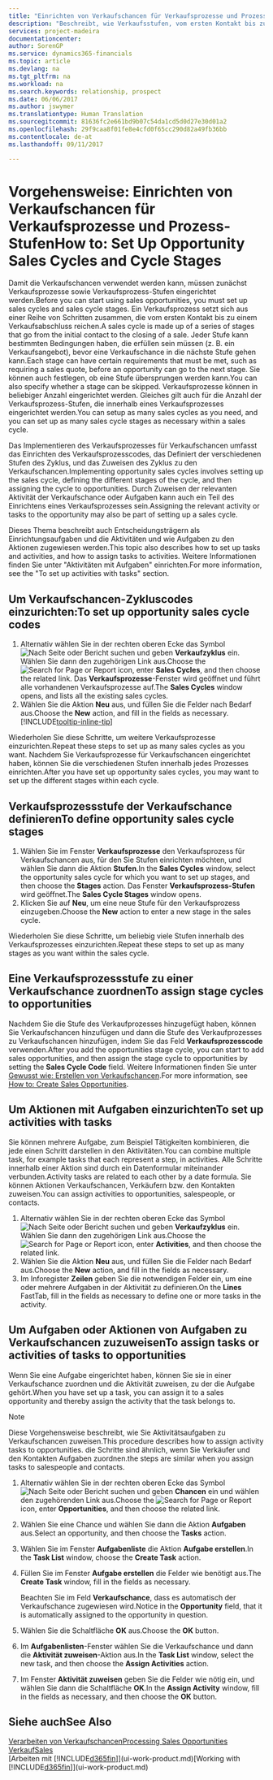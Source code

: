 ```yaml
---
title: "Einrichten von Verkaufschancen für Verkaufsprozesse und Prozess-Stufen| Microsoft Docs"
description: "Beschreibt, wie Verkaufsstufen, vom ersten Kontakt bis zum Schließen definiert, einen Verkaufsprozess erstellt und diesen zu Verkaufschancen in den Finanzverhältnissen zuweist."
services: project-madeira
documentationcenter: 
author: SorenGP
ms.service: dynamics365-financials
ms.topic: article
ms.devlang: na
ms.tgt_pltfrm: na
ms.workload: na
ms.search.keywords: relationship, prospect
ms.date: 06/06/2017
ms.author: jswymer
ms.translationtype: Human Translation
ms.sourcegitcommit: 81636fc2e661bd9b07c54da1cd5d0d27e30d01a2
ms.openlocfilehash: 29f9caa8f01fe8e4cfd0f65cc290d82a49fb36bb
ms.contentlocale: de-at
ms.lasthandoff: 09/11/2017

---
```

# <a name="how-to-set-up-opportunity-sales-cycles-and-cycle-stages"></a><span data-ttu-id="6a1e4-103">Vorgehensweise: Einrichten von Verkaufschancen für Verkaufsprozesse und Prozess-Stufen</span><span class="sxs-lookup"><span data-stu-id="6a1e4-103">How to: Set Up Opportunity Sales Cycles and Cycle Stages</span></span>
<span data-ttu-id="6a1e4-104">Damit die Verkaufschancen verwendet werden kann, müssen zunächst Verkaufsprozesse sowie Verkaufsprozess-Stufen eingerichtet werden.</span><span class="sxs-lookup"><span data-stu-id="6a1e4-104">Before you can start using sales opportunities, you must set up sales cycles and sales cycle stages.</span></span> <span data-ttu-id="6a1e4-105">Ein Verkaufsprozess setzt sich aus einer Reihe von Schritten zusammen, die vom ersten Kontakt bis zu einem Verkaufsabschluss reichen.</span><span class="sxs-lookup"><span data-stu-id="6a1e4-105">A sales cycle is made up of a series of stages that go from the initial contact to the closing of a sale.</span></span> <span data-ttu-id="6a1e4-106">Jeder Stufe kann bestimmten Bedingungen haben, die erfüllen sein müssen (z. B. ein Verkaufsangebot), bevor eine Verkaufschance in die nächste Stufe gehen kann.</span><span class="sxs-lookup"><span data-stu-id="6a1e4-106">Each stage can have certain requirements that must be met, such as requiring a sales quote, before an opportunity can go to the next stage.</span></span> <span data-ttu-id="6a1e4-107">Sie können auch festlegen, ob eine Stufe übersprungen werden kann.</span><span class="sxs-lookup"><span data-stu-id="6a1e4-107">You can also specify whether a stage can be skipped.</span></span> <span data-ttu-id="6a1e4-108">Verkaufsprozesse können in beliebiger Anzahl eingerichtet werden. Gleiches gilt auch für die Anzahl der Verkaufsprozess-Stufen, die innerhalb eines Verkaufsprozesses eingerichtet werden.</span><span class="sxs-lookup"><span data-stu-id="6a1e4-108">You can setup as many sales cycles as you need, and you can set up as many sales cycle stages as necessary within a sales cycle.</span></span>

<span data-ttu-id="6a1e4-109">Das Implementieren des Verkaufsprozesses für Verkaufschancen umfasst das Einrichten des Verkaufsprozesscodes, das Definiert der verschiedenen Stufen des Zyklus, und das Zuweisen des Zyklus zu den Verkaufschancen.</span><span class="sxs-lookup"><span data-stu-id="6a1e4-109">Implementing opportunity sales cycles involves setting up the sales cycle, defining the different stages of the cycle, and then assigning the cycle to opportunities.</span></span> <span data-ttu-id="6a1e4-110">Durch Zuweisen der relevanten Aktivität der Verkaufschance oder Aufgaben kann auch ein Teil des Einrichtens eines Verkaufsprozesses sein.</span><span class="sxs-lookup"><span data-stu-id="6a1e4-110">Assigning the relevant activity or tasks to the opportunity may also be part of setting up a sales cycle.</span></span>

<span data-ttu-id="6a1e4-111">Dieses Thema beschreibt auch Entscheidungsträgern als Einrichtungsaufgaben und die Aktivitäten und wie Aufgaben zu den Aktionen zugewiesen werden.</span><span class="sxs-lookup"><span data-stu-id="6a1e4-111">This topic also describes how to set up tasks and activities, and how to assign tasks to activities.</span></span> <span data-ttu-id="6a1e4-112">Weitere Informationen finden Sie unter "Aktivitäten mit Aufgaben" einrichten.</span><span class="sxs-lookup"><span data-stu-id="6a1e4-112">For more information, see the "To set up activities with tasks" section.</span></span>

## <a name="to-set-up-opportunity-sales-cycle-codes"></a><span data-ttu-id="6a1e4-113">Um Verkaufschancen-Zykluscodes einzurichten:</span><span class="sxs-lookup"><span data-stu-id="6a1e4-113">To set up opportunity sales cycle codes</span></span>
1. <span data-ttu-id="6a1e4-114">Alternativ wählen Sie in der rechten oberen Ecke das Symbol ![Nach Seite oder Bericht suchen](media/ui-search/search_small.png "Nach Seite oder Bericht suchen") und geben **Verkaufzyklus** ein. Wählen Sie dann den zugehörigen Link aus.</span><span class="sxs-lookup"><span data-stu-id="6a1e4-114">Choose the ![Search for Page or Report](media/ui-search/search_small.png "Search for Page or Report icon") icon, enter **Sales Cycles**, and then choose the related link.</span></span> <span data-ttu-id="6a1e4-115">Das **Verkaufsprozesse**-Fenster wird geöffnet und führt alle vorhandenen Verkaufsprozesse auf.</span><span class="sxs-lookup"><span data-stu-id="6a1e4-115">The **Sales Cycles** window opens, and lists all the existing sales cycles.</span></span>
2. <span data-ttu-id="6a1e4-116">Wählen Sie die Aktion **Neu** aus, und füllen Sie die Felder nach Bedarf aus.</span><span class="sxs-lookup"><span data-stu-id="6a1e4-116">Choose the **New** action, and fill in the fields as necessary.</span></span> [!INCLUDE[tooltip-inline-tip](includes/tooltip-inline-tip_md.md)]

<span data-ttu-id="6a1e4-117">Wiederholen Sie diese Schritte, um weitere Verkaufsprozesse einzurichten.</span><span class="sxs-lookup"><span data-stu-id="6a1e4-117">Repeat these steps to set up as many sales cycles as you want.</span></span> <span data-ttu-id="6a1e4-118">Nachdem Sie Verkaufsprozesse für Verkaufschancen eingerichtet haben, können Sie die verschiedenen Stufen innerhalb jedes Prozesses einrichten.</span><span class="sxs-lookup"><span data-stu-id="6a1e4-118">After you have set up opportunity sales cycles, you may want to set up the different stages within each cycle.</span></span>

## <a name="to-define-opportunity-sales-cycle-stages"></a><span data-ttu-id="6a1e4-119">Verkaufsprozessstufe der Verkaufschance definieren</span><span class="sxs-lookup"><span data-stu-id="6a1e4-119">To define opportunity sales cycle stages</span></span>
1. <span data-ttu-id="6a1e4-120">Wählen Sie im Fenster **Verkaufsprozesse** den Verkaufsprozess für Verkaufschancen aus, für den Sie Stufen einrichten möchten, und wählen Sie dann die Aktion **Stufen**.</span><span class="sxs-lookup"><span data-stu-id="6a1e4-120">In the **Sales Cycles** window, select the opportunity sales cycle for which you want to set up stages, and then choose the **Stages** action.</span></span> <span data-ttu-id="6a1e4-121">Das Fenster **Verkaufsprozess-Stufen** wird geöffnet.</span><span class="sxs-lookup"><span data-stu-id="6a1e4-121">The **Sales Cycle Stages** window opens.</span></span>
2. <span data-ttu-id="6a1e4-122">Klicken Sie auf **Neu**, um eine neue Stufe für den Verkaufsprozess einzugeben.</span><span class="sxs-lookup"><span data-stu-id="6a1e4-122">Choose the **New** action to enter a new stage in the sales cycle.</span></span>

<span data-ttu-id="6a1e4-123">Wiederholen Sie diese Schritte, um beliebig viele Stufen innerhalb des Verkaufsprozesses einzurichten.</span><span class="sxs-lookup"><span data-stu-id="6a1e4-123">Repeat these steps to set up as many stages as you want within the sales cycle.</span></span>

## <a name="to-assign-stage-cycles-to-opportunities"></a><span data-ttu-id="6a1e4-124">Eine Verkaufsprozessstufe zu einer Verkaufschance zuordnen</span><span class="sxs-lookup"><span data-stu-id="6a1e4-124">To assign stage cycles to opportunities</span></span>
<span data-ttu-id="6a1e4-125">Nachdem Sie die Stufe des Verkaufprozesses hinzugefügt haben, können Sie Verkaufschancen hinzufügen und dann die Stufe des Verkaufprozesses zu Verkaufschancen hinzufügen, indem Sie das Feld **Verkaufsprozesscode** verwenden.</span><span class="sxs-lookup"><span data-stu-id="6a1e4-125">After you add the opportunities stage cycle, you can start to add sales opportunities, and then assign the stage cycle to opportunities by setting the **Sales Cycle Code** field.</span></span> <span data-ttu-id="6a1e4-126">Weitere Informationen finden Sie unter [Gewusst wie: Erstellen von Verkaufschancen](marketing-how-create-opportunities.md).</span><span class="sxs-lookup"><span data-stu-id="6a1e4-126">For more information, see [How to: Create Sales Opportunities](marketing-how-create-opportunities.md).</span></span>

## <a name="to-set-up-activities-with-tasks"></a><span data-ttu-id="6a1e4-127">Um Aktionen mit Aufgaben einzurichten</span><span class="sxs-lookup"><span data-stu-id="6a1e4-127">To set up activities with tasks</span></span>
<span data-ttu-id="6a1e4-128">Sie können mehrere Aufgabe, zum Beispiel Tätigkeiten kombinieren, die jede einen Schritt darstellen in den Aktivitäten.</span><span class="sxs-lookup"><span data-stu-id="6a1e4-128">You can combine multiple task, for example tasks that each represent a step, in activities.</span></span> <span data-ttu-id="6a1e4-129">Alle Schritte innerhalb einer Aktion sind durch ein Datenformular miteinander verbunden.</span><span class="sxs-lookup"><span data-stu-id="6a1e4-129">Activity tasks are related to each other by a date formula.</span></span> <span data-ttu-id="6a1e4-130">Sie können Aktionen Verkaufschancen, Verkäufern bzw. den Kontakten zuweisen.</span><span class="sxs-lookup"><span data-stu-id="6a1e4-130">You can assign activities to opportunities, salespeople, or contacts.</span></span>

1. <span data-ttu-id="6a1e4-131">Alternativ wählen Sie in der rechten oberen Ecke das Symbol ![Nach Seite oder Bericht suchen](media/ui-search/search_small.png "Nach Seite oder Bericht suchen") und geben **Verkaufzyklus** ein. Wählen Sie dann den zugehörigen Link aus.</span><span class="sxs-lookup"><span data-stu-id="6a1e4-131">Choose the ![Search for Page or Report](media/ui-search/search_small.png "Search for Page or Report icon") icon, enter **Activities**, and then choose the related link.</span></span>
2. <span data-ttu-id="6a1e4-132">Wählen Sie die Aktion **Neu** aus, und füllen Sie die Felder nach Bedarf aus.</span><span class="sxs-lookup"><span data-stu-id="6a1e4-132">Choose the **New** action, and fill in the fields as necessary.</span></span>
3. <span data-ttu-id="6a1e4-133">Im Inforegister **Zeilen** geben Sie die notwendigen Felder ein, um eine oder mehrere Aufgaben in der Aktivität zu definieren.</span><span class="sxs-lookup"><span data-stu-id="6a1e4-133">On the **Lines** FastTab, fill in the fields as necessary to define one or more tasks in the activity.</span></span>

## <a name="to-assign-tasks-or-activities-of-tasks-to-opportunities"></a><span data-ttu-id="6a1e4-134">Um Aufgaben oder Aktionen von Aufgaben zu Verkaufschancen zuzuweisen</span><span class="sxs-lookup"><span data-stu-id="6a1e4-134">To assign tasks or activities of tasks to opportunities</span></span>
<span data-ttu-id="6a1e4-135">Wenn Sie eine Aufgabe eingerichtet haben, können Sie sie in einer Verkaufschance zuordnen und die Aktivität zuweisen, zu der die Aufgabe gehört.</span><span class="sxs-lookup"><span data-stu-id="6a1e4-135">When you have set up a task, you can assign it to a sales opportunity and thereby assign the activity that the task belongs to.</span></span>

> [!NOTE]  
>   <span data-ttu-id="6a1e4-136">Diese Vorgehensweise beschreibt, wie Sie Aktivitätsaufgaben zu Verkaufschancen zuweisen.</span><span class="sxs-lookup"><span data-stu-id="6a1e4-136">This procedure describes how to assign activity tasks to opportunities.</span></span> <span data-ttu-id="6a1e4-137">die Schritte sind ähnlich, wenn Sie Verkäufer und den Kontakten Aufgaben zuordnen.</span><span class="sxs-lookup"><span data-stu-id="6a1e4-137">the steps are similar when you assign tasks to salespeople and contacts.</span></span>

1. <span data-ttu-id="6a1e4-138">Alternativ wählen Sie in der rechten oberen Ecke das Symbol ![Nach Seite oder Bericht suchen](media/ui-search/search_small.png "Nach Seite oder Bericht suchen") und geben **Chancen** ein und wählen den zugehörenden Link aus.</span><span class="sxs-lookup"><span data-stu-id="6a1e4-138">Choose the ![Search for Page or Report](media/ui-search/search_small.png "Search for Page or Report icon") icon, enter **Opportunities**, and then choose the related link.</span></span>
2. <span data-ttu-id="6a1e4-139">Wählen Sie eine Chance und wählen Sie dann die Aktion **Aufgaben** aus.</span><span class="sxs-lookup"><span data-stu-id="6a1e4-139">Select an opportunity, and then choose the **Tasks** action.</span></span>
3. <span data-ttu-id="6a1e4-140">Wählen Sie im Fenster **Aufgabenliste** die Aktion **Aufgabe erstellen**.</span><span class="sxs-lookup"><span data-stu-id="6a1e4-140">In the **Task List** window, choose the **Create Task** action.</span></span>
4.  <span data-ttu-id="6a1e4-141">Füllen Sie im Fenster **Aufgabe erstellen** die Felder wie benötigt aus.</span><span class="sxs-lookup"><span data-stu-id="6a1e4-141">The **Create Task** window, fill in the fields as necessary.</span></span>

    <span data-ttu-id="6a1e4-142">Beachten Sie im Feld **Verkaufschance**, dass es automatisch der Verkaufschance zugewiesen wird.</span><span class="sxs-lookup"><span data-stu-id="6a1e4-142">Notice in the **Opportunity** field, that it is automatically assigned to the opportunity in question.</span></span>
5. <span data-ttu-id="6a1e4-143">Wählen Sie die Schaltfläche **OK** aus.</span><span class="sxs-lookup"><span data-stu-id="6a1e4-143">Choose the **OK** button.</span></span>
6. <span data-ttu-id="6a1e4-144">Im **Aufgabenlisten**-Fenster wählen Sie die Verkaufschance und dann die **Aktivität zuweisen**-Aktion aus.</span><span class="sxs-lookup"><span data-stu-id="6a1e4-144">In the **Task List** window, select the new task, and then choose the **Assign Activities** action.</span></span>
7. <span data-ttu-id="6a1e4-145">Im Fenster **Aktivität zuweisen** geben Sie die Felder wie nötig ein, und wählen Sie dann die Schaltfläche **OK**.</span><span class="sxs-lookup"><span data-stu-id="6a1e4-145">In the **Assign Activity** window, fill in the fields as necessary, and then choose the **OK** button.</span></span>

## <a name="see-also"></a><span data-ttu-id="6a1e4-146">Siehe auch</span><span class="sxs-lookup"><span data-stu-id="6a1e4-146">See Also</span></span>
[<span data-ttu-id="6a1e4-147">Verarbeiten von Verkaufschancen</span><span class="sxs-lookup"><span data-stu-id="6a1e4-147">Processing Sales Opportunities</span></span>](marketing-processing-sales-opportunities.md)  
[<span data-ttu-id="6a1e4-148">Verkauf</span><span class="sxs-lookup"><span data-stu-id="6a1e4-148">Sales</span></span>](sales-manage-sales.md)  
<span data-ttu-id="6a1e4-149">[Arbeiten mit [!INCLUDE[d365fin](includes/d365fin_md.md)]](ui-work-product.md)</span><span class="sxs-lookup"><span data-stu-id="6a1e4-149">[Working with [!INCLUDE[d365fin](includes/d365fin_md.md)]](ui-work-product.md)</span></span>

